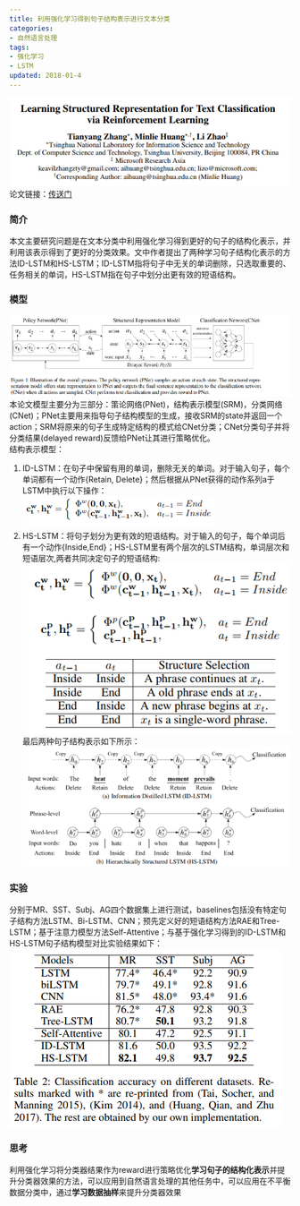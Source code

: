 ```yaml
---
title: 利用强化学习得到句子结构表示进行文本分类
categories:
- 自然语言处理
tags:
- 强化学习
- LSTM
updated: 2018-01-4
---
```

![](/assets/blog_images/2018-01-04-title.png)
论文链接：[传送门](http://aihuang.org/static/papers/AAAI2018_ClassifyAndStructure.pdf)

### 简介
本文主要研究问题是在文本分类中利用强化学习得到更好的句子的结构化表示，并利用该表示得到了更好的分类效果。文中作者提出了两种学习句子结构化表示的方法ID-LSTM和HS-LSTM；ID-LSTM指将句子中无关的单词删除，只选取重要的、任务相关的单词，HS-LSTM指在句子中划分出更有效的短语结构。

### 模型
![](/assets/blog_images/2018-01-04-model.png)
本论文模型主要分为三部分：策论网络(PNet)，结构表示模型(SRM)，分类网络(CNet)；PNet主要用来指导句子结构模型的生成，接收SRM的state并返回一个action；SRM将原来的句子生成特定结构的模式给CNet分类；CNet分类句子并将分类结果(delayed reward)反馈给PNet让其进行策略优化。<br>
结构表示模型：
1. ID-LSTM：在句子中保留有用的单词，删除无关的单词。对于输入句子，每个单词都有一个动作{Retain, Delete}；然后根据从PNet获得的动作系列a于LSTM中执行以下操作：
![](/assets/blog_images/2018-01-04-g1.png)
2. HS-LSTM：将句子划分为更有效的短语结构。对于输入的句子，每个单词后有一个动作{Inside,End}；HS-LSTM里有两个层次的LSTM结构，单词层次和短语层次,两者共同决定句子的短语结构:
![](/assets/blog_images/2018-01-04-g3.png)
最后两种句子结构表示如下所示：
![](/assets/blog_images/2018-01-04-g5.png)

### 实验
分别于MR、SST、Subj、AG四个数据集上进行测试，baselines包括没有特定句子结构方法LSTM、Bi-LSTM、CNN；预先定义好的短语结构方法RAE和Tree-LSTM；基于注意力模型方法Self-Attentive；与基于强化学习得到的ID-LSTM和HS-LSTM句子结构模型对比实验结果如下：
![](/assets/blog_images/2018-01-04-experiment.png)

### 思考
利用强化学习将分类器结果作为reward进行策略优化**学习句子的结构化表示**并提升分类器效果的方法，可以应用到自然语言处理的其他任务中，可以应用在不平衡数据分类中，通过**学习数据抽样**来提升分类器效果
